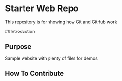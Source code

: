 # Starter Web Repo

This repository is for showing how Git and GitHub work

##Introduction

## Purpose

Sample website with plenty of files for demos

## How To Contribute